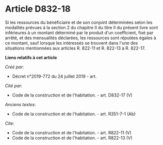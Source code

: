 # Article D832-18

Si les ressources du bénéficiaire et de son conjoint déterminées selon les modalités prévues à la section 2 du chapitre II du
titre II du présent livre sont inférieures à un montant déterminé par le produit d'un coefficient, fixé par arrêté, et des
mensualités déclarées, les ressources sont réputées égales à ce montant, sauf lorsque les intéressés se trouvent dans l'une
des situations mentionnées aux articles R. 822-11 et R. 822-13 à R. 822-17.

**Liens relatifs à cet article**

_Créé par_:

  - Décret n°2019-772 du 24 juillet 2019 - art.

_Cité par_:

  - Code de la construction et de l'habitation. - art. D832-17 (V)

_Anciens textes_:

  - Code de la construction et de l'habitation. - art. R351-7-1 (Ab)

_Cite_:

  - Code de la construction et de l'habitation. - art. R822-11 (V)
  - Code de la construction et de l'habitation. - art. R822-13 (V)
